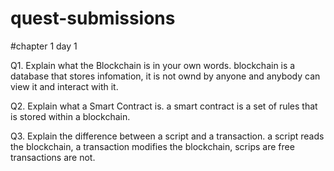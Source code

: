# quest-submissions

#chapter 1 day 1

Q1.  Explain what the Blockchain is in your own words. 
blockchain is a database that stores infomation, it is not ownd by anyone and anybody can view it and interact with it.

Q2.   Explain what a Smart Contract is. 
a smart contract is a set of rules that is stored within a blockchain.


Q3.   Explain the difference between a script and a transaction.
a script reads the blockchain, a transaction modifies the blockchain, scrips are free transactions are not.
